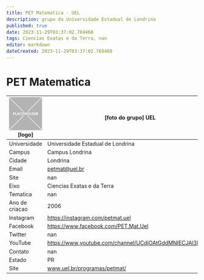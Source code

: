 ```yaml
---
title: PET Matematica - UEL
description: grupo da Universidade Estadual de Londrina
published: true
date: 2023-11-29T03:37:02.769468
tags: Ciencias Exatas e da Terra, nan
editor: markdown
dateCreated: 2023-11-29T03:37:02.769468
---
```


# PET Matematica


| ![placeholder.png](/placeholder.png) [logo] | [foto do grupo] UEL         |
| ------------------------------------------- | ------------------------------------------------- |
| Universidade                                | Universidade Estadual de Londrina      |
| Campus                                      | Campus Londrina            |
| Cidade                                      | Londrina             |
| Email                                       | petmat@uel.br             |
| Site                                        | nan              |
| Eixo                                        | Ciencias Exatas e da Terra              |
| Tematica                                    | nan          |
| Ano de criacao                              | 2006        |
| Instagram                                   | https://instagram.com/petmat.uel         |
| Facebook                                    | https://www.facebook.com/PET.Mat.Uel          |
| Twitter                                     | nan           |
| YouTube                                     | https://www.youtube.com/channel/UCdjOAtGddMNIECJAl3Nb1rA           |
| Contato                                     | nan         |
| Estado                                      |  PR            |
| Site                                        | www.uel.br/programas/petmat/ |
